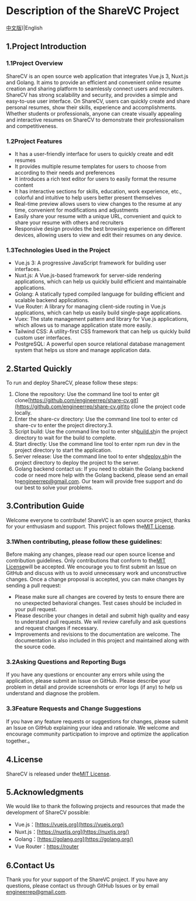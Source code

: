 # Description of the ShareVC Project
[中文版](https://github.com/engineerrep/share-cv/blob/main/README.md))|English

## 1.Project Introduction
### 1.1Project Overview
ShareCV is an open source web application that integrates Vue.js 3, Nuxt.js and Golang. It aims to provide an efficient and convenient online resume creation and sharing platform to seamlessly connect users and recruiters. ShareCV has strong scalability and security, and provides a simple and easy-to-use user interface. On ShareCV, users can quickly create and share personal resumes, show their skills, experience and accomplishments. Whether students or professionals, anyone can create visually appealing and interactive resumes on ShareCV to demonstrate their professionalism and competitiveness.
### 1.2Project Features
- It has a user-friendly interface for users to quickly create and edit resumes  
- It provides multiple resume templates for users to choose from according to their needs and preferences  
- It introduces a rich text editor for users to easily format the resume content  
- It has interactive sections for skills, education, work experience, etc., colorful and intuitive to help users better present themselves  
- Real-time preview allows users to view changes to the resume at any time, convenient for modifications and adjustments  
- Easily share your resume with a unique URL, convenient and quick to share your resume with others and recruiters  
- Responsive design provides the best browsing experience on different devices, allowing users to view and edit their resumes on any device.
### 1.3Technologies Used in the Project
- Vue.js 3: A progressive JavaScript framework for building user interfaces.  
- Nuxt.js: A Vue.js-based framework for server-side rendering applications, which can help us quickly build efficient and maintainable applications.    
- Golang: A statically typed compiled language for building efficient and scalable backend applications.  
- Vue Router: A library for managing client-side routing in Vue.js applications, which can help us easily build single-page applications.  
- Vuex: The state management pattern and library for Vue.js applications, which allows us to manage application state more easily.   
- Tailwind CSS: A utility-first CSS framework that can help us quickly build custom user interfaces.  
- PostgreSQL: A powerful open source relational database management system that helps us store and manage application data.

## 2.Started Quickly

To run and deploy ShareCV, please follow these steps:

1. Clone the repository: Use the command line tool to enter git clone[https://github.com/engineerrep/share-cv.git](https://github.com/engineerrep/share-cv.git)to clone the project code locally. 
2. Enter the share-cv directory: Use the command line tool to enter cd share-cv to enter the project directory.3.
3.  Script build: Use the command line tool to enter sh[build.sh](http://build.sh/)in the project directory to wait for the build to complete. 
4.  Start directly: Use the command line tool to enter npm run dev in the project directory to start the application. 
5.  Server release: Use the command line tool to enter sh[deploy.sh](http://deploy.sh/)in the project directory to deploy the project to the server. 
6.  Golang backend contact us: If you need to obtain the Golang backend code or need more help with the Golang backend, please send an email to[engineerrep@gmail.com](mailto:engineerrep@gmail.com). Our team will provide free support and do our best to solve your problems.


## 3.Contribution Guide
Welcome everyone to contribute! ShareVC is an open source project, thanks for your enthusiasm and support. This project follows the[MIT License](https://github.com/engineerrep/share-cv/blob/main/LICENSE).
### 3.1When contributing, please follow these guidelines:


 Before making any changes, please read our open source license and contribution guidelines. Only contributions that conform to the[MIT License](https://github.com/engineerrep/share-cv/blob/main/LICENSE)will be accepted.
 We encourage you to first submit an Issue on GitHub and discuss with us to avoid unnecessary work and unconstructive changes. Once a change proposal is accepted, you can make changes by sending a pull request:
 - Please make sure all changes are covered by tests to ensure there are no unexpected behavioral changes. Test cases should be included in your pull request. 
 - Please describe your changes in detail and submit high quality and easy to understand pull requests. We will review carefully and ask questions and request changes if necessary.
 - Improvements and revisions to the documentation are welcome. The documentation is also included in this project and maintained along with the source code.
 
 
 
### 3.2Asking Questions and Reporting Bugs  
If you have any questions or encounter any errors while using the application, please submit an Issue on GitHub. Please describe your problem in detail and provide screenshots or error logs (if any) to help us understand and diagnose the problem.
### 3.3Feature Requests and Change Suggestions   
If you have any feature requests or suggestions for changes, please submit an Issue on GitHub explaining your idea and rationale. We welcome and encourage community participation to improve and optimize the application together.。

## 4.License
ShareCV is released under the[MIT License](https://github.com/engineerrep/share-cv/blob/main/LICENSE).

## 5.Acknowledgments
We would like to thank the following projects and resources that made the development of ShareCV possible:

- Vue.js：[https://vuejs.org](https://vuejs.org/)
- Nuxt.js：[https://nuxtjs.org](https://nuxtjs.org/)
- Golang：[https://golang.org](https://golang.org/)
- Vue Router：[https://router](https://router/)
## 6.Contact Us
Thank you for your support of the ShareVC project. If you have any questions, please contact us through GitHub Issues or by email [engineerrep@gmail.com](mailto:engineerrep@gmail.com).
